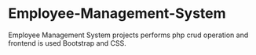 # Employee-Management-System
Employee Management System projects performs php crud operation and frontend is used Bootstrap and CSS.
